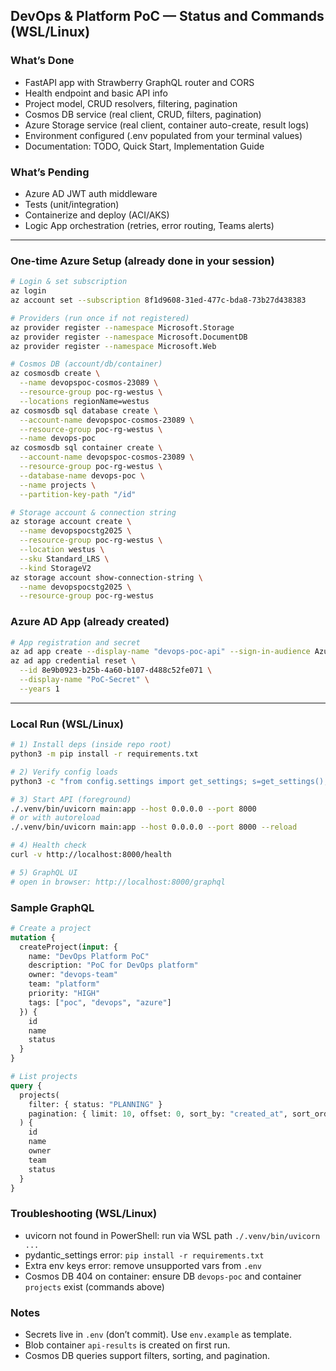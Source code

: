 ## DevOps & Platform PoC — Status and Commands (WSL/Linux)

### What’s Done
- FastAPI app with Strawberry GraphQL router and CORS
- Health endpoint and basic API info
- Project model, CRUD resolvers, filtering, pagination
- Cosmos DB service (real client, CRUD, filters, pagination)
- Azure Storage service (real client, container auto-create, result logs)
- Environment configured (.env populated from your terminal values)
- Documentation: TODO, Quick Start, Implementation Guide

### What’s Pending
- Azure AD JWT auth middleware
- Tests (unit/integration)
- Containerize and deploy (ACI/AKS)
- Logic App orchestration (retries, error routing, Teams alerts)

---

### One-time Azure Setup (already done in your session)
```bash
# Login & set subscription
az login
az account set --subscription 8f1d9608-31ed-477c-bda8-73b27d438383

# Providers (run once if not registered)
az provider register --namespace Microsoft.Storage
az provider register --namespace Microsoft.DocumentDB
az provider register --namespace Microsoft.Web

# Cosmos DB (account/db/container)
az cosmosdb create \
  --name devopspoc-cosmos-23089 \
  --resource-group poc-rg-westus \
  --locations regionName=westus
az cosmosdb sql database create \
  --account-name devopspoc-cosmos-23089 \
  --resource-group poc-rg-westus \
  --name devops-poc
az cosmosdb sql container create \
  --account-name devopspoc-cosmos-23089 \
  --resource-group poc-rg-westus \
  --database-name devops-poc \
  --name projects \
  --partition-key-path "/id"

# Storage account & connection string
az storage account create \
  --name devopspocstg2025 \
  --resource-group poc-rg-westus \
  --location westus \
  --sku Standard_LRS \
  --kind StorageV2
az storage account show-connection-string \
  --name devopspocstg2025 \
  --resource-group poc-rg-westus
```

### Azure AD App (already created)
```bash
# App registration and secret
az ad app create --display-name "devops-poc-api" --sign-in-audience AzureADMyOrg
az ad app credential reset \
  --id 8e9b0923-b25b-4a60-b107-d488c52fe071 \
  --display-name "PoC-Secret" \
  --years 1
```

---

### Local Run (WSL/Linux)
```bash
# 1) Install deps (inside repo root)
python3 -m pip install -r requirements.txt

# 2) Verify config loads
python3 -c "from config.settings import get_settings; s=get_settings(); print('OK', s.API_HOST, s.API_PORT)"

# 3) Start API (foreground)
./.venv/bin/uvicorn main:app --host 0.0.0.0 --port 8000
# or with autoreload
./.venv/bin/uvicorn main:app --host 0.0.0.0 --port 8000 --reload

# 4) Health check
curl -v http://localhost:8000/health

# 5) GraphQL UI
# open in browser: http://localhost:8000/graphql
```

### Sample GraphQL
```graphql
# Create a project
mutation {
  createProject(input: {
    name: "DevOps Platform PoC"
    description: "PoC for DevOps platform"
    owner: "devops-team"
    team: "platform"
    priority: "HIGH"
    tags: ["poc", "devops", "azure"]
  }) {
    id
    name
    status
  }
}

# List projects
query {
  projects(
    filter: { status: "PLANNING" }
    pagination: { limit: 10, offset: 0, sort_by: "created_at", sort_order: "desc" }
  ) {
    id
    name
    owner
    team
    status
  }
}
```

### Troubleshooting (WSL/Linux)
- uvicorn not found in PowerShell: run via WSL path `./.venv/bin/uvicorn ...`
- pydantic_settings error: `pip install -r requirements.txt`
- Extra env keys error: remove unsupported vars from `.env`
- Cosmos DB 404 on container: ensure DB `devops-poc` and container `projects` exist (commands above)

### Notes
- Secrets live in `.env` (don’t commit). Use `env.example` as template.
- Blob container `api-results` is created on first run.
- Cosmos DB queries support filters, sorting, and pagination.
